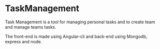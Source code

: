 # TaskManagement

Task Management is a tool for managing personal tasks and to create team and manage teams tasks. 

The front-end is made using Angular-cli and back-end using Mongodb, express and node. 